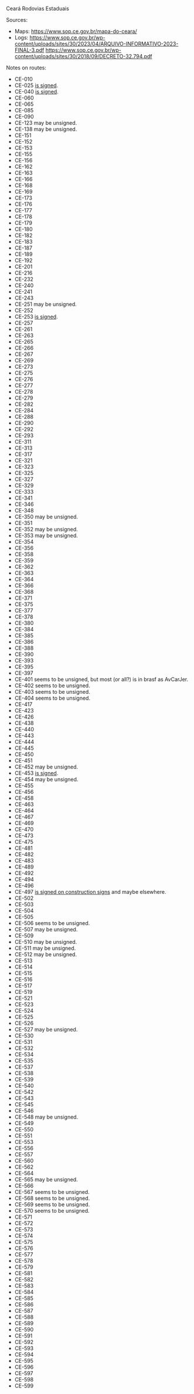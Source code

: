 Ceará Rodovias Estaduais

Sources:
* Maps: https://www.sop.ce.gov.br/mapa-do-ceara/
* Logs: https://www.sop.ce.gov.br/wp-content/uploads/sites/30/2023/04/ARQUIVO-INFORMATIVO-2023-FINAL-3.pdf https://www.sop.ce.gov.br/wp-content/uploads/sites/30/2018/09/DECRETO-32.794.pdf

Notes on routes:
* CE-010 
* CE-025 [is signed](https://www.google.com/maps/@-3.8113097,-38.4244381,3a,15y,277.7h,97.13t/data=!3m6!1e1!3m4!1sgJuMeLczgE376nNGzXA4-g!2e0!7i16384!8i8192?entry=ttu).
* CE-040 [is signed](https://www.google.com/maps/@-3.7470658,-38.4800658,3a,75y,200.86h,96.22t/data=!3m6!1e1!3m4!1sG9bk1-Phu4QyVF8vJsopPg!2e0!7i16384!8i8192?entry=ttu).
* CE-060 
* CE-065 
* CE-085 
* CE-090 
* CE-123 may be unsigned.
* CE-138 may be unsigned.
* CE-151 
* CE-152 
* CE-153 
* CE-155 
* CE-156 
* CE-162 
* CE-163 
* CE-166 
* CE-168 
* CE-169 
* CE-173 
* CE-176 
* CE-177 
* CE-178 
* CE-179 
* CE-180 
* CE-182 
* CE-183 
* CE-187 
* CE-189 
* CE-192 
* CE-201 
* CE-216 
* CE-232 
* CE-240 
* CE-241 
* CE-243 
* CE-251 may be unsigned.
* CE-252 
* CE-253 [is signed](https://www.google.com/maps/@-4.2232094,-38.6982343,3a,44y,249.78h,101.84t/data=!3m6!1e1!3m4!1sabXDTUoPh5o6SmWGdZ1-SA!2e0!7i16384!8i8192?entry=ttu).
* CE-257 
* CE-261 
* CE-263 
* CE-265 
* CE-266 
* CE-267 
* CE-269 
* CE-273 
* CE-275 
* CE-276 
* CE-277 
* CE-278 
* CE-279 
* CE-282 
* CE-284 
* CE-288 
* CE-290 
* CE-292 
* CE-293 
* CE-311 
* CE-313 
* CE-317 
* CE-321 
* CE-323 
* CE-325 
* CE-327 
* CE-329 
* CE-333 
* CE-341 
* CE-346 
* CE-348 
* CE-350 may be unsigned.
* CE-351 
* CE-352 may be unsigned.
* CE-353 may be unsigned.
* CE-354 
* CE-356 
* CE-358 
* CE-359 
* CE-362 
* CE-363 
* CE-364 
* CE-366 
* CE-368 
* CE-371 
* CE-375 
* CE-377 
* CE-378 
* CE-380 
* CE-384 
* CE-385 
* CE-386 
* CE-388 
* CE-390 
* CE-393 
* CE-395 
* CE-397 
* CE-401 seems to be unsigned, but most (or all?) is in brasf as AvCarJer.
* CE-402 seems to be unsigned.
* CE-403 seems to be unsigned.
* CE-404 seems to be unsigned.
* CE-417 
* CE-423 
* CE-426 
* CE-438 
* CE-440 
* CE-443 
* CE-444 
* CE-445 
* CE-450 
* CE-451 
* CE-452 may be unsigned.
* CE-453 [is signed](https://www.google.com/maps/@-3.9591643,-38.3684495,3a,15.1y,84.36h,89.77t/data=!3m6!1e1!3m4!1sD-dQ1jdwWkSsvj4CkmiYfA!2e0!7i16384!8i8192?entry=ttu).
* CE-454 may be unsigned.
* CE-455 
* CE-456 
* CE-458 
* CE-463 
* CE-464 
* CE-467 
* CE-469 
* CE-470 
* CE-473 
* CE-475 
* CE-481 
* CE-482 
* CE-483 
* CE-489 
* CE-492 
* CE-494 
* CE-496 
* CE-497 [is signed on construction signs](https://www.google.com/maps/@-4.2292745,-38.1135445,3a,15.2y,257.54h,86.4t/data=!3m6!1e1!3m4!1sZl-eh87H4t5YxZeNO0Q6lg!2e0!7i16384!8i8192?entry=ttu) and maybe elsewhere.
* CE-502 
* CE-503 
* CE-504 
* CE-505 
* CE-506 seems to be unsigned.
* CE-507 may be unsigned.
* CE-509 
* CE-510 may be unsigned.
* CE-511 may be unsigned.
* CE-512 may be unsigned.
* CE-513 
* CE-514 
* CE-515 
* CE-516 
* CE-517 
* CE-519 
* CE-521 
* CE-523 
* CE-524 
* CE-525 
* CE-526 
* CE-527 may be unsigned.
* CE-530 
* CE-531 
* CE-532 
* CE-534 
* CE-535 
* CE-537 
* CE-538 
* CE-539 
* CE-540 
* CE-542 
* CE-543 
* CE-545 
* CE-546 
* CE-548 may be unsigned.
* CE-549 
* CE-550 
* CE-551 
* CE-553 
* CE-556 
* CE-557 
* CE-560 
* CE-562 
* CE-564 
* CE-565 may be unsigned.
* CE-566 
* CE-567 seems to be unsigned.
* CE-568 seems to be unsigned.
* CE-569 seems to be unsigned.
* CE-570 seems to be unsigned.
* CE-571 
* CE-572 
* CE-573 
* CE-574 
* CE-575 
* CE-576 
* CE-577 
* CE-578 
* CE-579 
* CE-581 
* CE-582 
* CE-583 
* CE-584 
* CE-585 
* CE-586 
* CE-587 
* CE-588 
* CE-589 
* CE-590 
* CE-591 
* CE-592 
* CE-593 
* CE-594 
* CE-595 
* CE-596 
* CE-597 
* CE-598 
* CE-599 
